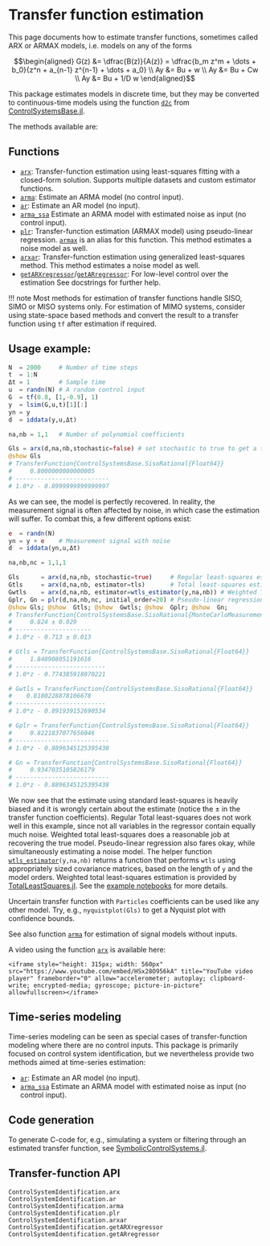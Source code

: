 # Transfer function estimation

This page documents how to estimate transfer functions, sometimes called ARX or ARMAX models, i.e. models on any of the forms
```math
\begin{aligned}
G(z) &= \dfrac{B(z)}{A(z)} = \dfrac{b_m z^m + \dots + b_0}{z^n + a_{n-1} z^{n-1} + \dots + a_0} \\
Ay &= Bu + w \\
Ay &= Bu + Cw \\
Ay &= Bu + 1/D w
\end{aligned}
```

This package estimates models in discrete time, but they may be converted to continuous-time models using the function [`d2c`](https://juliacontrol.github.io/ControlSystems.jl/stable/lib/synthesis/#ControlSystemsBase.d2c) from [ControlSystemsBase.jl](https://github.com/JuliaControl/ControlSystems.jl).

The methods available are:
## Functions
- [`arx`](@ref): Transfer-function estimation using least-squares fitting with a closed-form solution. Supports multiple datasets and custom estimator functions.
- [`arma`](@ref): Estimate an ARMA model (no control input).
- [`ar`](@ref): Estimate an AR model (no input).
- [`arma_ssa`](@ref) Estimate an ARMA model with estimated noise as input (no control input).
- [`plr`](@ref): Transfer-function estimation (ARMAX model) using pseudo-linear regression. [`armax`](@ref) is an alias for this function. This method estimates a noise model as well.
- [`arxar`](@ref): Transfer-function estimation using generalized least-squares method. This method estimates a noise model as well.
- [`getARXregressor`](@ref)/[`getARregressor`](@ref): For low-level control over the estimation
See docstrings for further help.

!!! note
    Most methods for estimation of transfer functions handle SISO, SIMO or MISO systems only. For estimation of MIMO systems, consider using state-space based methods and convert the result to a transfer function using `tf` after estimation if required. 

## Usage example:
```julia
N  = 2000     # Number of time steps
t  = 1:N
Δt = 1        # Sample time
u  = randn(N) # A random control input
G  = tf(0.8, [1,-0.9], 1)
y  = lsim(G,u,t)[1][:]
yn = y
d  = iddata(y,u,Δt)

na,nb = 1,1   # Number of polynomial coefficients

Gls = arx(d,na,nb,stochastic=false) # set stochastic to true to get a transfer function of MonteCarloMeasurements.Particles
@show Gls
# TransferFunction{ControlSystemsBase.SisoRational{Float64}}
#     0.8000000000000005
# --------------------------
# 1.0*z - 0.8999999999999997
```
As we can see, the model is perfectly recovered. In reality, the measurement signal is often affected by noise, in which case the estimation will suffer. To combat this, a few different options exist:
```julia
e  = randn(N)
yn = y + e    # Measurement signal with noise
d  = iddata(yn,u,Δt)

na,nb,nc = 1,1,1

Gls      = arx(d,na,nb, stochastic=true)     # Regular least-squares estimation
Gtls     = arx(d,na,nb, estimator=tls)       # Total least-squares estimation
Gwtls    = arx(d,na,nb, estimator=wtls_estimator(y,na,nb)) # Weighted Total least-squares estimation
Gplr, Gn = plr(d,na,nb,nc, initial_order=20) # Pseudo-linear regression
@show Gls; @show  Gtls; @show  Gwtls; @show  Gplr; @show  Gn;
# TransferFunction{ControlSystemsBase.SisoRational{MonteCarloMeasurements.Particles{Float64,500}}}
#     0.824 ± 0.029
# ---------------------
# 1.0*z - 0.713 ± 0.013

# Gtls = TransferFunction{ControlSystemsBase.SisoRational{Float64}}
#     1.848908051191616
# -------------------------
# 1.0*z - 0.774385918070221

# Gwtls = TransferFunction{ControlSystemsBase.SisoRational{Float64}}
#    0.8180228878106678
# -------------------------
# 1.0*z - 0.891939152690534

# Gplr = TransferFunction{ControlSystemsBase.SisoRational{Float64}}
#     0.8221837077656046
# --------------------------
# 1.0*z - 0.8896345125395438

# Gn = TransferFunction{ControlSystemsBase.SisoRational{Float64}}
#     0.9347035105826179
# --------------------------
# 1.0*z - 0.8896345125395438
```
We now see that the estimate using standard least-squares is heavily biased and it is wrongly certain about the estimate (notice the ± in the transfer function coefficients). Regular Total least-squares does not work well in this example, since not all variables in the regressor contain equally much noise. Weighted total least-squares does a reasonable job at recovering the true model. Pseudo-linear regression also fares okay, while simultaneously estimating a noise model. The helper function [`wtls_estimator`](@ref)`(y,na,nb)` returns a function that performs `wtls` using appropriately sized covariance matrices, based on the length of `y` and the model orders. Weighted total least-squares estimation is provided by [TotalLeastSquares.jl](https://github.com/baggepinnen/TotalLeastSquares.jl). See the [example notebooks](https://github.com/JuliaControl/ControlExamples.jl?files=1) for more details.

Uncertain transfer function with `Particles` coefficients can be used like any other model. Try, e.g., `nyquistplot(Gls)` to get a Nyquist plot with confidence bounds.

See also function [`arma`](@ref) for estimation of signal models without inputs.

A video using the function [`arx`](@ref) is available here:
```@raw html
<iframe style="height: 315px; width: 560px" src="https://www.youtube.com/embed/HSx28O956kA" title="YouTube video player" frameborder="0" allow="accelerometer; autoplay; clipboard-write; encrypted-media; gyroscope; picture-in-picture" allowfullscreen></iframe>
```

## Time-series modeling
Time-series modeling can be seen as special cases of transfer-function modeling where there are no control inputs. This package is primarily focused on control system identification, but we nevertheless provide two methods aimed at time-series estimation:
- [`ar`](@ref): Estimate an AR model (no input).
- [`arma_ssa`](@ref) Estimate an ARMA model with estimated noise as input (no control input).


## Code generation
To generate C-code for, e.g., simulating a system or filtering through an estimated transfer function, see [SymbolicControlSystems.jl](https://github.com/JuliaControl/SymbolicControlSystems.jl).

## Transfer-function API

```@docs
ControlSystemIdentification.arx
ControlSystemIdentification.ar
ControlSystemIdentification.arma
ControlSystemIdentification.plr
ControlSystemIdentification.arxar
ControlSystemIdentification.getARXregressor
ControlSystemIdentification.getARregressor
```